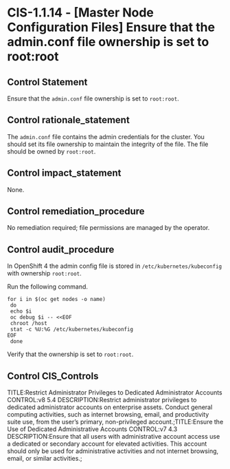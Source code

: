 # CIS-1.1.14 - \[Master Node Configuration Files\] Ensure that the admin.conf file ownership is set to root:root

## Control Statement

Ensure that the `admin.conf` file ownership is set to `root:root`.

## Control rationale_statement

The `admin.conf` file contains the admin credentials for the cluster. You should set its file ownership to maintain the integrity of the file. The file should be owned by `root:root`.

## Control impact_statement

None.

## Control remediation_procedure

No remediation required; file permissions are managed by the operator.

## Control audit_procedure

In OpenShift 4 the admin config file is stored in `/etc/kubernetes/kubeconfig` with ownership `root:root`.

Run the following command.

```
for i in $(oc get nodes -o name)
 do
 echo $i
 oc debug $i -- <<EOF
 chroot /host
 stat -c %U:%G /etc/kubernetes/kubeconfig
EOF
 done
```

Verify that the ownership is set to `root:root`.

## Control CIS_Controls

TITLE:Restrict Administrator Privileges to Dedicated Administrator Accounts CONTROL:v8 5.4 DESCRIPTION:Restrict administrator privileges to dedicated administrator accounts on enterprise assets. Conduct general computing activities, such as internet browsing, email, and productivity suite use, from the user’s primary, non-privileged account.;TITLE:Ensure the Use of Dedicated Administrative Accounts CONTROL:v7 4.3 DESCRIPTION:Ensure that all users with administrative account access use a dedicated or secondary account for elevated activities. This account should only be used for administrative activities and not internet browsing, email, or similar activities.;
